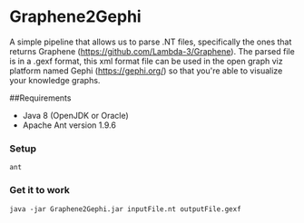 # Graphene2Gephi

A simple pipeline that allows us to parse .NT files, specifically the ones that returns Graphene (https://github.com/Lambda-3/Graphene).
The parsed file is in a .gexf format, this xml format file can be used in the open graph viz platform named Gephi (https://gephi.org/) so that you're able to visualize your knowledge graphs.

##Requirements

* Java 8 (OpenJDK or Oracle)
* Apache Ant version 1.9.6

### Setup
	ant

### Get it to work
	java -jar Graphene2Gephi.jar inputFile.nt outputFile.gexf

